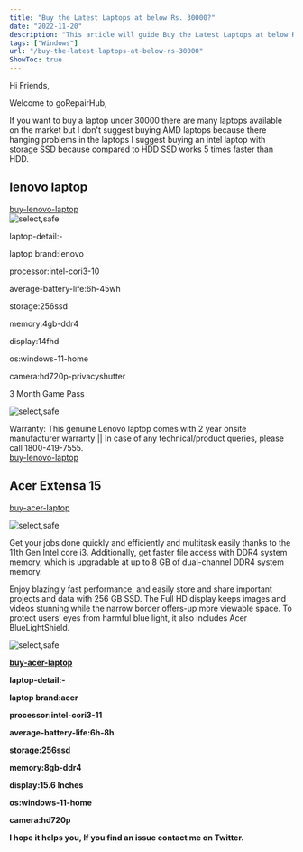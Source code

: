 ```yaml
---
title: "Buy the Latest Laptops at below Rs. 30000?"
date: "2022-11-20"
description: "This article will guide Buy the Latest Laptops at below Rs. 30000."
tags: ["Windows"]
url: "/buy-the-latest-laptops-at-below-rs-30000"
ShowToc: true
---
```

Hi Friends,

Welcome to goRepairHub,

If you want to buy a laptop under 30000 there are many laptops available on the market but I  don't suggest buying AMD laptops because there hanging problems in the laptops I suggest buying an intel laptop with storage SSD because compared to HDD SSD works 5 times faster than HDD.
## lenovo laptop

<a href="link:https://www.amazon.in/Lenovo-IdeaPad-35-56cm-Warranty-81WD014XIN/dp/B0BKSW9NNJ/ref=sr_1_5?crid=M660HOLTURH6&keywords=lenovo+ideapad+slim+3+10th+gen+core+i3&qid=1674793127&sprefix=lenovo+ideapad+slim+3+10+gen+cor+i3%2Caps%2C720&sr=8-5" target =_blank>buy-lenovo-laptop</a><br>
![select,safe](https://gorepairhub.github.io/images/2023-1-6-buy-the-latest-laptops-at-below-rs-30000/lenovo-10.png)

laptop-detail:-

laptop brand:lenovo

processor:intel-cori3-10

average-battery-life:6h-45wh

storage:256ssd

memory:4gb-ddr4

display:14fhd

os:windows-11-home

camera:hd720p-privacyshutter

3 Month Game Pass

![select,safe](https://gorepairhub.github.io/images/2023-1-6-buy-the-latest-laptops-at-below-rs-30000/lenovo-10.png)

Warranty: This genuine Lenovo laptop comes with 2 year onsite manufacturer warranty || In case of any technical/product queries, please call 1800-419-7555.<br>
<a href="link:https://www.amazon.in/Lenovo-IdeaPad-35-56cm-Warranty-81WD014XIN/dp/B0BKSW9NNJ/ref=sr_1_5?crid=M660HOLTURH6&keywords=lenovo+ideapad+slim+3+10th+gen+core+i3&qid=1674793127&sprefix=lenovo+ideapad+slim+3+10+gen+cor+i3%2Caps%2C720&sr=8-5" target =_blank>buy-lenovo-laptop</a><br>

## Acer Extensa 15
<a href="https://www.amazon.in/Acer-Lightweight-Processor-Display-Graphics/dp/B0B5ZMZ8GF/ref=sr_1_17?crid=3VD6E79O6I2QV&keywords=30000%2Blaptop&qid=1674809638&sprefix=30000%2Blaptop%2Caps%2C679&sr=8-17&th=1" target =_blank>buy-acer-laptop</a>

![select,safe](https://gorepairhub.github.io/images/2023-1-6-buy-the-latest-laptops-at-below-rs-30000/acer-30.png)

Get your jobs done quickly and efficiently and multitask easily thanks to the 11th Gen Intel core i3. Additionally, get faster file access with DDR4 system memory, which is upgradable at up to 8 GB of dual-channel DDR4 system memory. 

Enjoy blazingly fast performance, and easily store and share important projects and data with 256 GB SSD. The Full HD display keeps images and videos stunning while the narrow border offers-up more viewable space. To protect users’ eyes from harmful blue light, it also includes Acer BlueLightShield.

![select,safe](https://gorepairhub.github.io/images/2023-1-6-buy-the-latest-laptops-at-below-rs-30000/acer-30-p.png)

<a href="https://www.amazon.in/Acer-Lightweight-Processor-Display-Graphics/dp/B0B5ZMZ8GF/ref=sr_1_17?crid=3VD6E79O6I2QV&keywords=30000%2Blaptop&qid=1674809638&sprefix=30000%2Blaptop%2Caps%2C679&sr=8-17&th=1" target =_blank><b>buy-acer-laptop<b></a><br>

laptop-detail:-

laptop brand:acer

processor:intel-cori3-11

average-battery-life:6h-8h

storage:256ssd

memory:8gb-ddr4

display:15.6 Inches

os:windows-11-home

camera:hd720p

I hope it helps you, If you find an issue contact me on Twitter.


